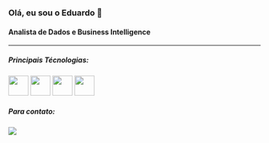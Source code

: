### Olá, eu sou o Eduardo 👋

#### Analista de Dados e Business Intelligence
---
##### Principais Técnologias:
<div display='inline'>
  <img height ='40' width ='40' src="https://github.com/microsoft/PowerBI-Icons/blob/main/SVG/Power-BI.svg" />
  <img height ='40' width ='40' src="https://www.svgrepo.com/show/354012/looker-icon.svg" />
  <img height ='40' width ='40' src="https://www.svgrepo.com/show/255832/sql.svg" />
  <img height ='40' width ='40' src="https://cdn.jsdelivr.net/gh/devicons/devicon/icons/python/python-original.svg" />
</div>

##### Para contato:
<a href='https://www.linkedin.com/in/eduardo-de-moura-da-silva-4a5516251/'>
  <img src="https://img.shields.io/badge/linkedin-%230077B5.svg?style=for-the-badge&logo=linkedin&logoColor=white" />
</a>


          
          






<!--
**EduardoSymph/EduardoSymph** is a ✨ _special_ ✨ repository because its `README.md` (this file) appears on your GitHub profile.

Here are some ideas to get you started:

- 🔭 I’m currently working on ...
- 🌱 I’m currently learning ...
- 👯 I’m looking to collaborate on ...
- 🤔 I’m looking for help with ...
- 💬 Ask me about ...
- 📫 How to reach me: ...
- 😄 Pronouns: ...
- ⚡ Fun fact: ...
-->
